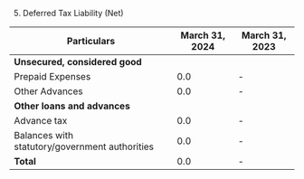 5. Deferred Tax Liability (Net)

| Particulars                  | March 31, 2024 | March 31, 2023 |
|------------------------------|----------------|----------------|
| **Unsecured, considered good**|                |                |
| Prepaid Expenses             | 0.0            | -              |
| Other Advances               | 0.0            | -              |
| **Other loans and advances** |                |                |
| Advance tax                  | 0.0            | -              |
| Balances with statutory/government authorities | 0.0 | - |
| **Total**                    | 0.0            | -              |